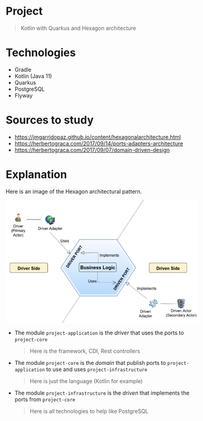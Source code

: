 # Project
> Kotlin with Quarkus and Hexagon architecture

# Technologies

- Gradle
- Kotlin (Java 11)
- Quarkus
- PostgreSQL
- Flyway

# Sources to study

- https://jmgarridopaz.github.io/content/hexagonalarchitecture.html
- https://herbertograca.com/2017/09/14/ports-adapters-architecture
- https://herbertograca.com/2017/09/07/domain-driven-design

# Explanation

Here is an image of the Hexagon architectural pattern.

![Hexagon architectural pattern](resources/hexagon.png)

* The module `project-application` is the *driver* that uses the ports to `project-core`
  > Here is the framework, CDI, Rest controllers

- The module `project-core` is the *domain* that publish ports to `project-application` to use 
and uses `project-infrastructure`
  > Here is just the language (Kotlin for example)

- The module `project-infrastructure` is the *driven* that implements the ports from `project-core`
  > Here is all technologies to help like PostgreSQL
